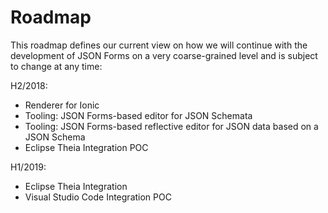 # Roadmap

This roadmap defines our current view on how we will continue with the development of JSON Forms on a very coarse-grained level and is subject to change at any time:


H2/2018:
 * Renderer for Ionic
 * Tooling: JSON Forms-based editor for JSON Schemata
 * Tooling: JSON Forms-based reflective editor for JSON data based on a JSON Schema
 * Eclipse Theia Integration POC
 
H1/2019:
 * Eclipse Theia Integration
 * Visual Studio Code Integration POC
